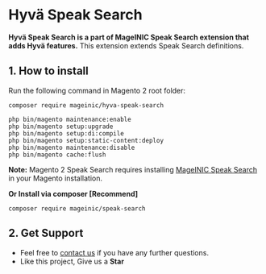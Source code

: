 # Hyvä Speak Search

**Hyvä Speak Search is a part of MageINIC Speak Search extension that adds Hyvä features.** This extension extends Speak Search definitions.

## 1. How to install

Run the following command in Magento 2 root folder:

```
composer require mageinic/hyva-speak-search

php bin/magento maintenance:enable
php bin/magento setup:upgrade
php bin/magento setup:di:compile
php bin/magento setup:static-content:deploy
php bin/magento maintenance:disable
php bin/magento cache:flush
```

**Note:**
Magento 2 Speak Search requires installing [MageINIC Speak Search](https://github.com/mageinic/speak-search) in your Magento installation.

**Or Install via composer [Recommend]**
```
composer require mageinic/speak-search
```

## 2. Get Support

- Feel free to [contact us](https://www.mageinic.com/contact.html) if you have any further questions.
- Like this project, Give us a **Star**

